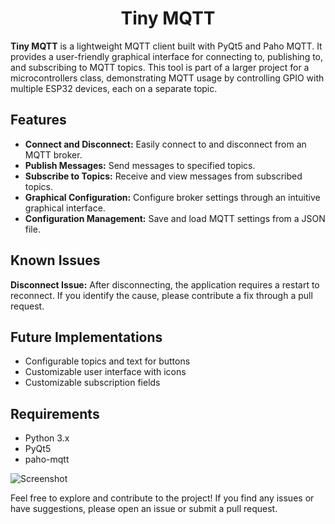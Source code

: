 <h1 align="center">Tiny MQTT</h1>

<p><strong>Tiny MQTT</strong> is a lightweight MQTT client built with PyQt5 and Paho MQTT. It provides a user-friendly graphical interface for connecting to, publishing to, and subscribing to MQTT topics. This tool is part of a larger project for a microcontrollers class, demonstrating MQTT usage by controlling GPIO with multiple ESP32 devices, each on a separate topic.</p>

<h2>Features</h2>
<ul>
    <li><strong>Connect and Disconnect:</strong> Easily connect to and disconnect from an MQTT broker.</li>
    <li><strong>Publish Messages:</strong> Send messages to specified topics.</li>
    <li><strong>Subscribe to Topics:</strong> Receive and view messages from subscribed topics.</li>
    <li><strong>Graphical Configuration:</strong> Configure broker settings through an intuitive graphical interface.</li>
    <li><strong>Configuration Management:</strong> Save and load MQTT settings from a JSON file.</li>
</ul>

<h2>Known Issues</h2>
<p><strong>Disconnect Issue:</strong> After disconnecting, the application requires a restart to reconnect. If you identify the cause, please contribute a fix through a pull request.</p>

<h2>Future Implementations</h2>
<ul>
    <li>Configurable topics and text for buttons</li>
    <li>Customizable user interface with icons</li>
    <li>Customizable subscription fields</li>
</ul>

<h2>Requirements</h2>
<ul>
    <li>Python 3.x</li>
    <li>PyQt5</li>
    <li>paho-mqtt</li>
</ul>
<p><img src="https://github.com/user-attachments/assets/98e68e95-8fa0-4461-9ec0-62543c894216" alt="Screenshot" style="max-width:100%; height:auto;"></p>

<p>Feel free to explore and contribute to the project! If you find any issues or have suggestions, please open an issue or submit a pull request.</p>
